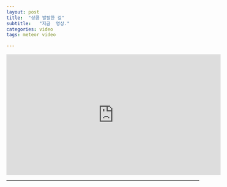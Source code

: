 ```yaml
---
layout: post
title:  "상콤 발랄한 걸"
subtitle:   "지금  영상."
categories: video
tags: meteor video

---
```

<iframe width="560" height="315" src="https://www.youtube.com/embed/EQG5kx2l31E" title="YouTube video player" frameborder="0" allow="accelerometer; autoplay; clipboard-write; encrypted-media; gyroscope; picture-in-picture" allowfullscreen></iframe>

---
